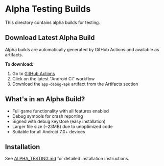 # Alpha Testing Builds

This directory contains alpha builds for testing.

## Download Latest Alpha Build

Alpha builds are automatically generated by GitHub Actions and available as artifacts.

**To download:**
1. Go to [GitHub Actions](https://github.com/Gameaday/Pixel-Warrior-Monsters/actions)
2. Click on the latest "Android CI" workflow
3. Download the `app-debug-apk` artifact from the Artifacts section

## What's in an Alpha Build?

- Full game functionality with all features enabled
- Debug symbols for crash reporting
- Signed with debug keystore (easy installation)
- Larger file size (~23MB) due to unoptimized code
- Suitable for all Android 7.0+ devices

## Installation

See [ALPHA_TESTING.md](../ALPHA_TESTING.md) for detailed installation instructions.
